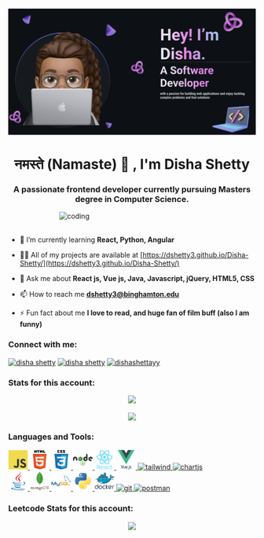 ![logo](https://github.com/dshetty3/dshetty3/blob/main/Github%20Banner.png)
<h1 align="center">नमस्ते (Namaste) 🙏 , I'm Disha Shetty</h1>
<h3 align="center">A passionate frontend developer currently pursuing Masters degree in Computer Science.</h3>

<img align="right" alt="coding" width="400" src="https://cdn.dribbble.com/users/4055494/screenshots/15215756/media/d2b66c4ca0192aa26d103448b3d1518b.gif">
<br><br> 

- 🌱 I’m currently learning **React, Python, Angular**

- 👨‍💻 All of my projects are available at [https://dshetty3.github.io/Disha-Shetty/](https://dshetty3.github.io/Disha-Shetty/)

- 💬 Ask me about **React js, Vue js, Java, Javascript, jQuery, HTML5, CSS**

- 📫 How to reach me **dshetty3@binghamton.edu**

- ⚡ Fun fact about me **I love to read, and huge fan of film buff (also I am funny)**

<h3 align="left">Connect with me:</h3>
<p align="left">
<a href="https://linkedin.com/in/dishashettyy" target="blank"><img align="center" src="https://raw.githubusercontent.com/rahuldkjain/github-profile-readme-generator/master/src/images/icons/Social/linked-in-alt.svg" alt="disha shetty" height="30" width="40" /></a>
<a href="https://fb.com/disha shetty" target="blank"><img align="center" src="https://raw.githubusercontent.com/rahuldkjain/github-profile-readme-generator/master/src/images/icons/Social/facebook.svg" alt="disha shetty" height="30" width="40" /></a>
<a href="https://instagram.com/dishashettayy" target="blank"><img align="center" src="https://raw.githubusercontent.com/rahuldkjain/github-profile-readme-generator/master/src/images/icons/Social/instagram.svg" alt="dishashettayy" height="30" width="40" /></a>
</p>

### Stats for this account: 
<p align="center">
<a href="https://github.com/dshetty3/github-readme-stats">
  <img src="https://github-readme-stats.vercel.app/api?username=dshetty3&show_icons=true&theme=radical" />
</a>
</p>

<p align="center">
<a href="https://github.com/dshetty3/convoychat">
  <img align="center" src="https://github-readme-stats.vercel.app/api/top-langs/?username=dshetty3&theme=radical&hide=blade&card_width=445&layout=compact" />
</a>
</p>


<h3 align="left">Languages and Tools:</h3>

<p align="left">
     <a href="https://developer.mozilla.org/en-US/docs/Web/JavaScript" target="_blank" rel="noreferrer">
      <img src="https://raw.githubusercontent.com/devicons/devicon/master/icons/javascript/javascript-original.svg" alt="javascript" width="40" height="40" />
    </a>
    <a href="https://www.w3.org/html/" target="_blank" rel="noreferrer"> 
      <img src="https://raw.githubusercontent.com/devicons/devicon/master/icons/html5/html5-original-wordmark.svg"   alt="html5" width="40" height="40" /> 
    </a>
    <a href="https://www.w3schools.com/css/" target="_blank" rel="noreferrer"> 
      <img src="https://raw.githubusercontent.com/devicons/devicon/master/icons/css3/css3-original-wordmark.svg" alt="css3" width="40" height="40" /> 
    </a>
     <a href="https://nodejs.org" target="_blank" rel="noreferrer"> 
       <img src="https://raw.githubusercontent.com/devicons/devicon/master/icons/nodejs/nodejs-original-wordmark.svg" alt="nodejs" width="40" height="40" /> 
     </a>
     <a href="https://reactjs.org/" target="_blank" rel="noreferrer"> 
       <img src="https://raw.githubusercontent.com/devicons/devicon/master/icons/react/react-original-wordmark.svg"     alt="react" width="40" height="40" /> 
     </a>
      <a href="https://vuejs.org/" target="_blank" rel="noreferrer"> 
        <img src="https://raw.githubusercontent.com/devicons/devicon/master/icons/vuejs/vuejs-original-wordmark.svg" alt="vuejs" width="40" height="40" /> 
      </a>
      <a href="https://tailwindcss.com/" target="_blank" rel="noreferrer"> 
        <img src="https://www.vectorlogo.zone/logos/tailwindcss/tailwindcss-icon.svg" alt="tailwind" width="40" height="40" /> 
      </a>
      <a href="https://www.chartjs.org" target="_blank"> 
        <img src="https://www.chartjs.org/media/logo-title.svg" alt="chartjs" width="40" height="40" /> 
      </a>
<br>
    <a href="https://www.java.com" target="_blank" rel="noreferrer"> 
      <img src="https://raw.githubusercontent.com/devicons/devicon/master/icons/java/java-original.svg" alt="java" width="40" height="40" /> 
    </a>
    <a href="https://www.mongodb.com/" target="_blank" rel="noreferrer"> 
      <img src="https://raw.githubusercontent.com/devicons/devicon/master/icons/mongodb/mongodb-original-wordmark.svg" alt="mongodb" width="40" height="40" /> 
    </a> 
     <a href="https://www.mysql.com/" target="_blank" rel="noreferrer"> <img src="https://raw.githubusercontent.com/devicons/devicon/master/icons/mysql/mysql-original-wordmark.svg" alt="mysql" width="40" height="40" /> </a>
      <a href="https://www.python.org" target="_blank"> 
        <img src="https://raw.githubusercontent.com/devicons/devicon/master/icons/python/python-original.svg" alt="python" width="40" height="40" />
    </a>
      <a href="https://www.docker.com/" target="_blank" rel="noreferrer"> <img src="https://raw.githubusercontent.com/devicons/devicon/master/icons/docker/docker-original-wordmark.svg" alt="docker" width="40" height="40" /> 
    </a>
     <a href="https://github.com/" target="_blank"> 
       <img src="https://www.vectorlogo.zone/logos/github/github-icon.svg" alt="git" width="40" height="40" />
     </a>
    <a href="https://postman.com" target="_blank"> 
      <img src="https://www.vectorlogo.zone/logos/getpostman/getpostman-icon.svg" alt="postman" width="40"height="40" /> 
    </a>
</p>

### Leetcode Stats for this account: 
<p align="center">
   <img align="center" src="![LeetCode Stats](https://leetcard.jacoblin.cool/dshetty3?theme=dark&font=IBM%20Plex%20Serif)"/>

</p>



